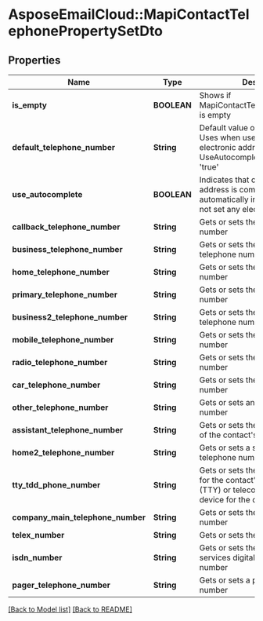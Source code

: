 # AsposeEmailCloud::MapiContactTelephonePropertySetDto
## Properties
Name | Type | Description | Notes
------------ | ------------- | ------------- | -------------
**is_empty** | **BOOLEAN** | Shows if MapiContactTelephonePropertySet is empty              | 
**default_telephone_number** | **String** | Default value of electronic address Uses when user does not set any electronic address if UseAutocomplete property is set &#39;true&#39;              | [optional] 
**use_autocomplete** | **BOOLEAN** | Indicates that one electronic address is completed automatically in case if user does not set any electronic address              | 
**callback_telephone_number** | **String** | Gets or sets the callback telephone number              | [optional] 
**business_telephone_number** | **String** | Gets or sets the business telephone number              | [optional] 
**home_telephone_number** | **String** | Gets or sets the home telephone number              | [optional] 
**primary_telephone_number** | **String** | Gets or sets the primary telephone number              | [optional] 
**business2_telephone_number** | **String** | Gets or sets the second business telephone number              | [optional] 
**mobile_telephone_number** | **String** | Gets or sets the mobile telephone number              | [optional] 
**radio_telephone_number** | **String** | Gets or sets the radio telephone number              | [optional] 
**car_telephone_number** | **String** | Gets or sets the car telephone number              | [optional] 
**other_telephone_number** | **String** | Gets or sets an alternate telephone number              | [optional] 
**assistant_telephone_number** | **String** | Gets or sets the telephone number of the contact&#39;s assistant              | [optional] 
**home2_telephone_number** | **String** | Gets or sets a second home telephone number              | [optional] 
**tty_tdd_phone_number** | **String** | Gets or sets the telephone number for the contact&#39;s text telephone (TTY) or telecommunication device for the deaf (TDD)              | [optional] 
**company_main_telephone_number** | **String** | Gets or sets the company phone number              | [optional] 
**telex_number** | **String** | Gets or sets the telex number              | [optional] 
**isdn_number** | **String** | Gets or sets the integrated services digital network (ISDN) number              | [optional] 
**pager_telephone_number** | **String** | Gets or sets a pager telephone number              | [optional] 



[[Back to Model list]](Models.md) [[Back to README]](README.md)


